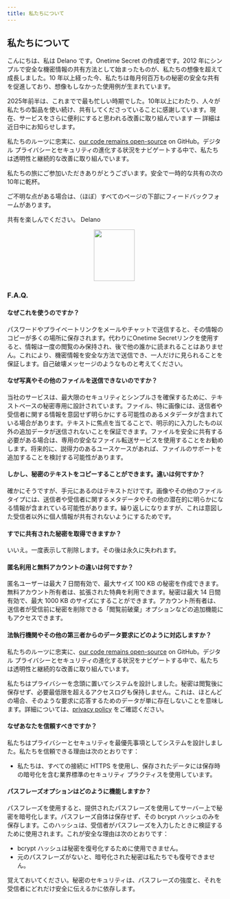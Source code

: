 ```yaml
---
title: 私たちについて
---
```


<article class="prose dark:prose-invert md:prose-lg lg:prose-xl">
  <h2>
    私たちについて
  </h2>

  <p>
    こんにちは、私は Delano です。Onetime Secret の作成者です。2012 年にシンプルで安全な機密情報の共有方法として始まったものが、私たちの想像を超えて成長しました。10 年以上経った今、私たちは毎月何百万もの秘密の安全な共有を促進しており、想像もしなかった使用例が生まれています。
  </p>

  <p>
    2025年前半は、これまでで最も忙しい時期でした。10年以上にわたり、人々が私たちの製品を使い続け、共有してくださっていることに感謝しています。現在、サービスをさらに便利にすると思われる改善に取り組んでいます — 詳細は近日中にお知らせします。
  </p>

  <p>
    私たちのルーツに忠実に、<a href="https://github.com/onetimesecret/onetimesecret">our code remains open-source</a> on GitHub。デジタル プライバシーとセキュリティの進化する状況をナビゲートする中で、私たちは透明性と継続的な改善に取り組んでいます。
  </p>

  <p>
    私たちの旅にご参加いただきありがとうございます。安全で一時的な共有の次の10年に乾杯。
  </p>

  <p>
    ご不明な点がある場合は、（ほぼ）すべてのページの下部にフィードバックフォームがあります。
  </p>

  <p>
    共有を楽しんでください。
Delano
  </p>

  <p style="margin-left: 40%; margin-right: 40%">
    <a
      href="https://delanotes.com/"
      title="デラノ・マンデルバウム"><img
        src="/etc/img/delano-g.png"
        width="95"
        height="120"
        border="0"
      /></a>
  </p>

  <h3>F.A.Q.</h3>

  <h4>なぜこれを使うのですか？</h4>
  <p>
    パスワードやプライベートリンクをメールやチャットで送信すると、その情報のコピーが多くの場所に保存されます。代わりにOnetime Secretリンクを使用すると、情報は一度の閲覧のみ保持され、後で他の誰かに読まれることはありません。これにより、機密情報を安全な方法で送信でき、一人だけに見られることを保証します。自己破壊メッセージのようなものと考えてください。
  </p>

  <h4>なぜ写真やその他のファイルを送信できないのですか？</h4>
  <p>
    当社のサービスは、最大限のセキュリティとシンプルさを確保するために、テキストベースの秘密専用に設計されています。ファイル、特に画像には、送信者や受信者に関する情報を意図せず明らかにする可能性のあるメタデータが含まれている場合があります。テキストに焦点を当てることで、明示的に入力したもの以外の追加データが送信されないことを保証できます。ファイルを安全に共有する必要がある場合は、専用の安全なファイル転送サービスを使用することをお勧めします。将来的に、説得力のあるユースケースがあれば、ファイルのサポートを追加することを検討する可能性があります。
  </p>

  <h4>しかし、秘密のテキストをコピーすることができます。違いは何ですか？</h4>
  <p>
    確かにそうですが、手元にあるのはテキストだけです。画像やその他のファイルタイプには、送信者や受信者に関するメタデータやその他の潜在的に明らかになる情報が含まれている可能性があります。繰り返しになりますが、これは意図した受信者以外に個人情報が共有されないようにするためです。
  </p>

  <h4>すでに共有された秘密を取得できますか？</h4>
  <p>
    いいえ。一度表示して削除します。その後は永久に失われます。
  </p>

  <h4>匿名利用と無料アカウントの違いは何ですか？</h4>
  <p>
    匿名ユーザーは最大 7 日間有効で、最大サイズ 100 KB の秘密を作成できます。無料アカウント所有者は、拡張された特典を利用できます。秘密は最大 14 日間有効で、最大 1000 KB のサイズにすることができます。アカウント所有者は、送信者が受信前に秘密を削除できる「閲覧前破棄」オプションなどの追加機能にもアクセスできます。
  </p>

  <h4>法執行機関やその他の第三者からのデータ要求にどのように対応しますか？</h4>
  <p>
    私たちのルーツに忠実に、<a href="https://github.com/onetimesecret/onetimesecret">our code remains open-source</a> on GitHub。デジタル プライバシーとセキュリティの進化する状況をナビゲートする中で、私たちは透明性と継続的な改善に取り組んでいます。
  </p>
  <p>
    私たちはプライバシーを念頭に置いてシステムを設計しました。秘密は閲覧後に保存せず、必要最低限を超えるアクセスログも保持しません。これは、ほとんどの場合、そのような要求に応答するためのデータが単に存在しないことを意味します。詳細については、<a href="/privacy">privacy policy</a> をご確認ください。
  </p>

  <h4>なぜあなたを信頼すべきですか？</h4>
  <p>
    私たちはプライバシーとセキュリティを最優先事項としてシステムを設計しました。私たちを信頼できる理由は次のとおりです：
  </p>
  <ul>
    <li>私たちは、すべての接続に HTTPS を使用し、保存されたデータには保存時の暗号化を含む業界標準のセキュリティ プラクティスを使用しています。</li>
  </ul>

  <h4>パスフレーズオプションはどのように機能しますか？</h4>
  <p>
    パスフレーズを使用すると、提供されたパスフレーズを使用してサーバー上で秘密を暗号化します。パスフレーズ自体は保存せず、その bcrypt ハッシュのみを保存します。このハッシュは、受信者がパスフレーズを入力したときに検証するために使用されます。これが安全な理由は次のとおりです：
  </p>
  <ul>
    <li>bcrypt ハッシュは秘密を復号化するために使用できません。</li>
    <li>元のパスフレーズがないと、暗号化された秘密は私たちでも復号できません。</li>
  </ul>
  <p>
    覚えておいてください。秘密のセキュリティは、パスフレーズの強度と、それを受信者にどれだけ安全に伝えるかに依存します。
  </p>
</article>
